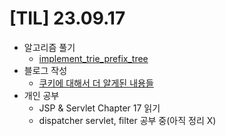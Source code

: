 # [TIL] 23.09.17

* 알고리즘 풀기
  * [implement_trie_prefix_tree](../java_algorithm/leetcode/src/implement_trie_prefix_tree/OtherSolution.java)
* 블로그 작성
  * [쿠키에 대해서 더 알게된 내용들](https://velog.io/@developerwan/%EC%BF%A0%ED%82%A4%EC%97%90-%EB%8C%80%ED%95%B4%EC%84%9C-%EB%8D%94-%EC%95%8C%EA%B2%8C%EB%90%9C-%EB%82%B4%EC%9A%A9%EB%93%A4)
* 개인 공부
  * JSP & Servlet Chapter 17 읽기
  * dispatcher servlet, filter 공부 중(아직 정리 X)

  


  